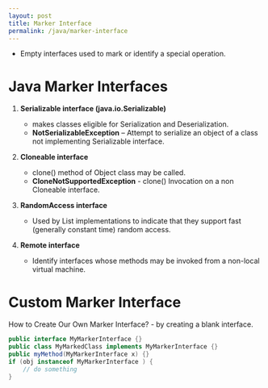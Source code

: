 ```yaml
---
layout: post
title: Marker Interface
permalink: /java/marker-interface
---
```


* Empty interfaces used to mark or identify a special operation.

# Java Marker Interfaces
1. **Serializable interface (java.io.Serializable)**
   - makes classes eligible for Serialization and Deserialization.
   - **NotSerializableException** – Attempt to serialize an object of a class not implementing Serializable interface.
2. **Cloneable interface**
   - clone() method of Object class may be called. 
   - **CloneNotSupportedException** - clone() Invocation on a non Cloneable interface.

3. **RandomAccess interface**
   - Used by List implementations to indicate that they support fast (generally constant time) random access.
4. **Remote interface**
   - Identify interfaces whose methods may be invoked from a non-local virtual machine.

# Custom Marker Interface
How to Create Our Own Marker Interface? - by creating a blank interface.

```java
public interface MyMarkerInterface {}
public class MyMarkedClass implements MyMarkerInterface {}
public myMethod(MyMarkerInterface x) {}
if (obj instanceof MyMarkerInterface ) {
	// do something
}
```

